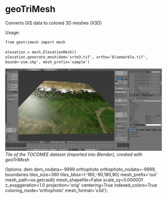 # geoTriMesh

Converts GIS data to colored 3D meshes (X3D)

Usage:

	from geotrimesh import mesh

	elevation = mesh.ElevationMesh()
	elevation.generate_mesh(dem='srtm3.tif', ortho='bluemarble.tif', bound='osm.shp', mesh_prefix='sample')


![alt text](./demodata/sample.png "Himalaya")
*Tile of the TOCOMEE dataset (imported into Blender), created with geoTriMesh*



Options:
	dem
	dem_nodata=-9999
	orthophoto
	orthophoto_nodata=-9999,
	boundaries
	tiles_size=360
	tiles_bbox=(-180,-90,180,90)
	mesh_prefix='out'
	mesh_path=os.getcwd()
	mesh_shapefile=False
	scale_xy=0.000001
	z_exaggeration=1.0
	projection='orig'
	centering=True
	indexed_colors=True
	coloring_mode='orthophoto'
	mesh_format='x3d'):
